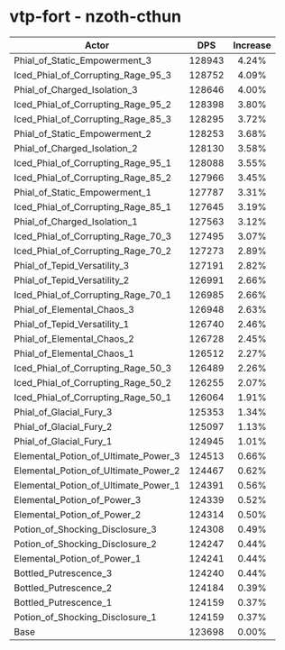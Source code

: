 # vtp-fort - nzoth-cthun
| Actor | DPS | Increase |
|---|:---:|:---:|
|Phial_of_Static_Empowerment_3|128943|4.24%|
|Iced_Phial_of_Corrupting_Rage_95_3|128752|4.09%|
|Phial_of_Charged_Isolation_3|128646|4.00%|
|Iced_Phial_of_Corrupting_Rage_95_2|128398|3.80%|
|Iced_Phial_of_Corrupting_Rage_85_3|128295|3.72%|
|Phial_of_Static_Empowerment_2|128253|3.68%|
|Phial_of_Charged_Isolation_2|128130|3.58%|
|Iced_Phial_of_Corrupting_Rage_95_1|128088|3.55%|
|Iced_Phial_of_Corrupting_Rage_85_2|127966|3.45%|
|Phial_of_Static_Empowerment_1|127787|3.31%|
|Iced_Phial_of_Corrupting_Rage_85_1|127645|3.19%|
|Phial_of_Charged_Isolation_1|127563|3.12%|
|Iced_Phial_of_Corrupting_Rage_70_3|127495|3.07%|
|Iced_Phial_of_Corrupting_Rage_70_2|127273|2.89%|
|Phial_of_Tepid_Versatility_3|127191|2.82%|
|Phial_of_Tepid_Versatility_2|126991|2.66%|
|Iced_Phial_of_Corrupting_Rage_70_1|126985|2.66%|
|Phial_of_Elemental_Chaos_3|126948|2.63%|
|Phial_of_Tepid_Versatility_1|126740|2.46%|
|Phial_of_Elemental_Chaos_2|126728|2.45%|
|Phial_of_Elemental_Chaos_1|126512|2.27%|
|Iced_Phial_of_Corrupting_Rage_50_3|126489|2.26%|
|Iced_Phial_of_Corrupting_Rage_50_2|126255|2.07%|
|Iced_Phial_of_Corrupting_Rage_50_1|126064|1.91%|
|Phial_of_Glacial_Fury_3|125353|1.34%|
|Phial_of_Glacial_Fury_2|125097|1.13%|
|Phial_of_Glacial_Fury_1|124945|1.01%|
|Elemental_Potion_of_Ultimate_Power_3|124513|0.66%|
|Elemental_Potion_of_Ultimate_Power_2|124467|0.62%|
|Elemental_Potion_of_Ultimate_Power_1|124391|0.56%|
|Elemental_Potion_of_Power_3|124339|0.52%|
|Elemental_Potion_of_Power_2|124314|0.50%|
|Potion_of_Shocking_Disclosure_3|124308|0.49%|
|Potion_of_Shocking_Disclosure_2|124247|0.44%|
|Elemental_Potion_of_Power_1|124241|0.44%|
|Bottled_Putrescence_3|124240|0.44%|
|Bottled_Putrescence_2|124184|0.39%|
|Bottled_Putrescence_1|124159|0.37%|
|Potion_of_Shocking_Disclosure_1|124159|0.37%|
|Base|123698|0.00%|
